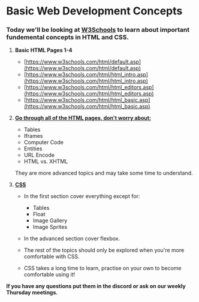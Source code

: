 
# Basic Web Development Concepts

### Today we'll be looking at [W3Schools](https://www.w3schools.com/) to learn about important fundemental concepts in HTML and CSS.

1. **Basic HTML Pages 1-4**
    - [https://www.w3schools.com/html/default.asp](https://www.w3schools.com/html/default.asp)
    - [https://www.w3schools.com/html/html_intro.asp](https://www.w3schools.com/html/html_intro.asp)
    - [https://www.w3schools.com/html/html_editors.asp](https://www.w3schools.com/html/html_editors.asp)
    - [https://www.w3schools.com/html/html_basic.asp](https://www.w3schools.com/html/html_basic.asp)
    
2. **[Go through all of the HTML pages, don't worry about:](https://www.w3schools.com/html/html_elements.asp)**
    - Tables
    - Iframes
    - Computer Code
    - Entities
    - URL Encode
    - HTML vs. XHTML
    
    They are more advanced topics and may take some time to understand.
    
3. **[CSS](https://www.w3schools.com/css/default.asp)**
    - In the first section cover everything except for:
        - Tables
        - Float
        - Image Gallery
        - Image Sprites
        
    - In the advanced section cover flexbox.
    
    - The rest of the topics should only be explored when you're more comfortable with CSS.
        
    - CSS takes a long time to learn, practise on your own to become comfortable using it!
    
**If you have any questions put them in the discord or ask on our weekly Thursday meetings.**
